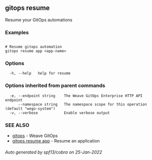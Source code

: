 ## gitops resume

Resume your GitOps automations

### Examples

```

# Resume gitops automation
gitops resume app <app-name>
```

### Options

```
  -h, --help   help for resume
```

### Options inherited from parent commands

```
  -e, --endpoint string    The Weave GitOps Enterprise HTTP API endpoint
      --namespace string   The namespace scope for this operation (default "wego-system")
  -v, --verbose            Enable verbose output
```

### SEE ALSO

* [gitops](gitops.md)	 - Weave GitOps
* [gitops resume app](gitops_resume_app.md)	 - Resume an application

###### Auto generated by spf13/cobra on 25-Jan-2022
